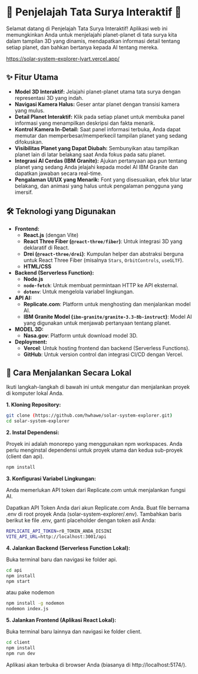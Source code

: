 # 🔭 Penjelajah Tata Surya Interaktif 🚀

Selamat datang di Penjelajah Tata Surya Interaktif! Aplikasi web ini memungkinkan Anda untuk menjelajahi planet-planet di tata surya kita dalam tampilan 3D yang dinamis, mendapatkan informasi detail tentang setiap planet, dan bahkan bertanya kepada AI tentang mereka.

https://solar-system-explorer-lyart.vercel.app/

## ✨ Fitur Utama

* **Model 3D Interaktif:** Jelajahi planet-planet utama tata surya dengan representasi 3D yang indah.
* **Navigasi Kamera Halus:** Geser antar planet dengan transisi kamera yang mulus.
* **Detail Planet Interaktif:** Klik pada setiap planet untuk membuka panel informasi yang menampilkan deskripsi dan fakta menarik.
* **Kontrol Kamera In-Detail:** Saat panel informasi terbuka, Anda dapat memutar dan memperbesar/memperkecil tampilan planet yang sedang difokuskan.
* **Visibilitas Planet yang Dapat Diubah:** Sembunyikan atau tampilkan planet lain di latar belakang saat Anda fokus pada satu planet.
* **Integrasi AI Cerdas (IBM Granite):** Ajukan pertanyaan apa pun tentang planet yang sedang Anda jelajahi kepada model AI IBM Granite dan dapatkan jawaban secara real-time.
* **Pengalaman UI/UX yang Menarik:** Font yang disesuaikan, efek blur latar belakang, dan animasi yang halus untuk pengalaman pengguna yang imersif.

## 🛠️ Teknologi yang Digunakan

* **Frontend:**
    * **React.js** (dengan Vite)
    * **React Three Fiber (`@react-three/fiber`)**: Untuk integrasi 3D yang deklaratif di React.
    * **Drei (`@react-three/drei`)**: Kumpulan helper dan abstraksi berguna untuk React Three Fiber (misalnya `Stars`, `OrbitControls`, `useGLTF`).
    * **HTML/CSS**
* **Backend (Serverless Function):**
    * **Node.js**
    * **`node-fetch`**: Untuk membuat permintaan HTTP ke API eksternal.
    * **`dotenv`**: Untuk mengelola variabel lingkungan.
* **API AI:**
    * **Replicate.com**: Platform untuk menghosting dan menjalankan model AI.
    * **IBM Granite Model (`ibm-granite/granite-3.3-8b-instruct`)**: Model AI yang digunakan untuk menjawab pertanyaan tentang planet.
* **MODEL 3D:**
    * **Nasa.gov**: Platform untuk download model 3D.
* **Deployment:**
    * **Vercel**: Untuk hosting frontend dan backend (Serverless Functions).
    * **GitHub**: Untuk version control dan integrasi CI/CD dengan Vercel.

## 🚀 Cara Menjalankan Secara Lokal

Ikuti langkah-langkah di bawah ini untuk mengatur dan menjalankan proyek di komputer lokal Anda.

**1. Kloning Repository:**

```bash
git clone (https://github.com/hwhawe/solar-system-explorer.git)
cd solar-system-explorer
```
**2. Instal Dependensi:**

Proyek ini adalah monorepo yang menggunakan npm workspaces. Anda perlu menginstal dependensi untuk proyek utama dan kedua sub-proyek (client dan api).
```bash
npm install
```
**3. Konfigurasi Variabel Lingkungan:**

Anda memerlukan API token dari Replicate.com untuk menjalankan fungsi AI.

Dapatkan API Token Anda dari akun Replicate.com Anda.
Buat file bernama .env di root proyek Anda (solar-system-explorer/.env).
Tambahkan baris berikut ke file .env, ganti placeholder dengan token asli Anda:
```bash
REPLICATE_API_TOKEN=r8_TOKEN_ANDA_DISINI
VITE_API_URL=http://localhost:3001/api
```
**4. Jalankan Backend (Serverless Function Lokal):**
   
Buka terminal baru dan navigasi ke folder api.
```bash
cd api
npm install
npm start
```
atau pake nodemon
```bash
npm install -g nodemon
nodemon index.js
```
**5. Jalankan Frontend (Aplikasi React Lokal):**

Buka terminal baru lainnya dan navigasi ke folder client.
```bash
cd client
npm install
npm run dev
```
Aplikasi akan terbuka di browser Anda (biasanya di http://localhost:5174/).
